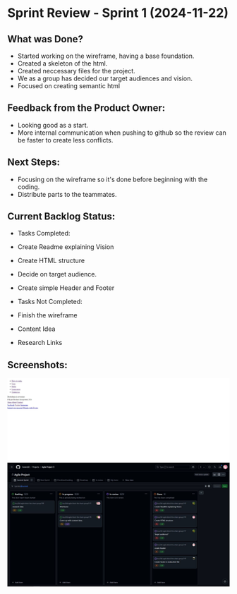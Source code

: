 # Sprint Review - Sprint 1 (2024-11-22)

## What was Done?
- Started working on the wireframe, having a base foundation.
- Created a skeleton of the html.
- Created neccessary files for the project.
- We as a group has decided our target audiences and vision.
- Focused on creating semantic html

## Feedback from the Product Owner:
- Looking good as a start.
- More internal communication when pushing to github so the review can be faster to create less conflicts. 


## Next Steps:
- Focusing on the wireframe so it's done before beginning with the coding.
- Distribute parts to the teammates.

## Current Backlog Status:
- Tasks Completed:
- Create Readme explaining Vision
- Create HTML structure
- Decide on target audience.
- Create simple Header and Footer
  
- Tasks Not Completed:
- Finish the wireframe
- Content Idea
- Research Links

## Screenshots:
![Webpage Demo](../images/sprint-1-website-demo.JPG)
![Project Board After Sprint Review](../images/Sprint-1-Project-Board-Review.JPG)
